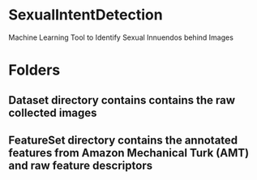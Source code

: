 # SexualIntentDetection
Machine Learning Tool to Identify Sexual Innuendos behind Images

# Folders
## Dataset directory contains contains the raw collected images 
## FeatureSet directory contains the annotated features from Amazon Mechanical Turk (AMT) and raw feature descriptors 
